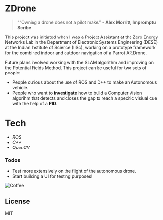 # ZDrone

>““Owning a drone does not a pilot make.” - **Alex Morritt, Impromptu Scribe**

This project was initiated when I was a Project Assistant at the Zero Energy Networks Lab in the Department of Electronic Systems Engineering (DESE) at the Indian Institute of Science (IISc), working on a prototype framework for the combined indoor and outdoor navigation of a Parrot AR.Drone. 

Future plans involved working with the SLAM algorithm and improving on the Potential Fields Method. This project can be useful for two sets of people:

  - People curious about the use of ROS and C++ to make an Autonomous vehicle. 
  - People who want to **investigate** how to build a Computer Vision algorihm that detects and closes the gap to reach a specific visiual cue with the help of a **PID**.   
 
  
# Tech

- *ROS*
- *C++*
- *OpenCV*

 
### Todos

 - Test more extensively on the flight of the autonomous drone. 
 - Start building a UI for testing purposes! 

![Coffee](https://dronerush.com/wp-content/uploads/2016/10/Hubsan-X4-drone-1024x576.jpg)

License
----

MIT
